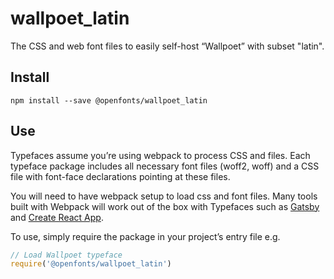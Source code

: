 
# wallpoet_latin

The CSS and web font files to easily self-host “Wallpoet” with subset "latin".

## Install

`npm install --save @openfonts/wallpoet_latin`

## Use

Typefaces assume you’re using webpack to process CSS and files. Each typeface
package includes all necessary font files (woff2, woff) and a CSS file with
font-face declarations pointing at these files.

You will need to have webpack setup to load css and font files. Many tools built
with Webpack will work out of the box with Typefaces such as [Gatsby](https://github.com/gatsbyjs/gatsby)
and [Create React App](https://github.com/facebookincubator/create-react-app).

To use, simply require the package in your project’s entry file e.g.

```javascript
// Load Wallpoet typeface
require('@openfonts/wallpoet_latin')
```
